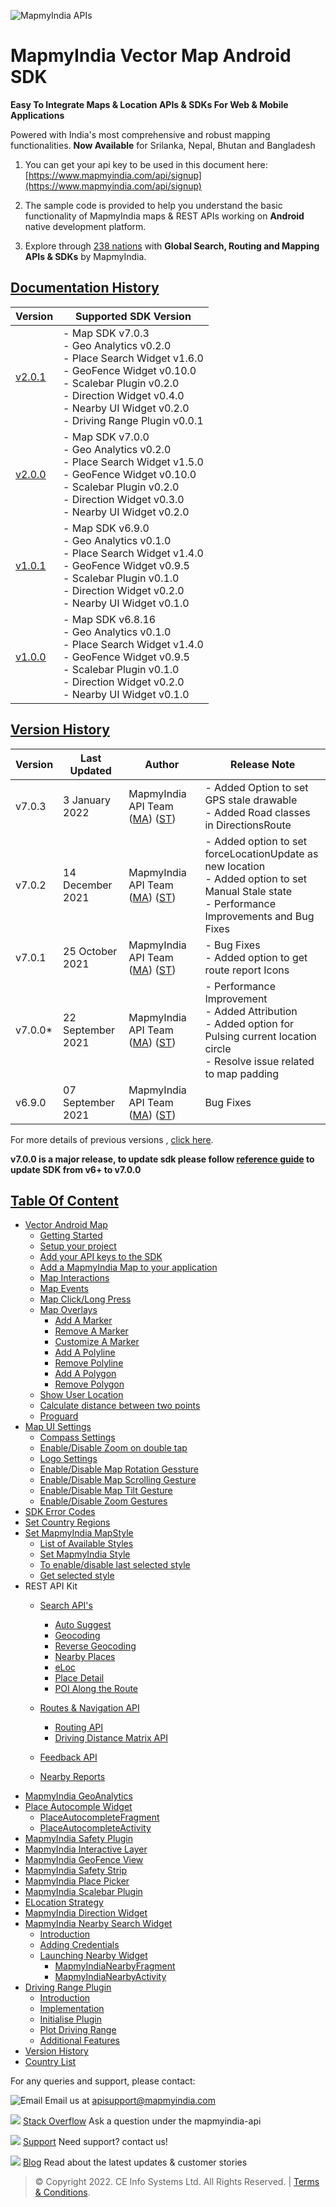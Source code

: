 

![MapmyIndia APIs](https://www.mapmyindia.com/api/img/mapmyindia-api.png)
# MapmyIndia Vector Map Android SDK

**Easy To Integrate Maps & Location APIs & SDKs For Web & Mobile Applications**

Powered with India's most comprehensive and robust mapping functionalities.
**Now Available**  for Srilanka, Nepal, Bhutan and Bangladesh

1. You can get your api key to be used in this document here: [https://www.mapmyindia.com/api/signup](https://www.mapmyindia.com/api/signup)

2. The sample code is provided to help you understand the basic functionality of MapmyIndia maps & REST APIs working on **Android** native development platform.

4. Explore through [238 nations](https://github.com/MapmyIndia/mapmyindia-rest-api/blob/master/docs/countryISO.md) with **Global Search, Routing and Mapping APIs & SDKs** by MapmyIndia.

## [Documentation History](#Documentation-History)

| Version | Supported SDK Version |
| ---- | ---- | 
| [v2.0.1](docs/v2.0.1/README.md) | - Map SDK v7.0.3 <br/> - Geo Analytics v0.2.0 <br/> - Place Search Widget v1.6.0 <br/> - GeoFence Widget v0.10.0 <br/> - Scalebar Plugin v0.2.0 <br/> - Direction Widget v0.4.0 <br/> - Nearby UI Widget v0.2.0 <br/> - Driving Range Plugin v0.0.1|
| [v2.0.0](.docs/v2.0.1/v2.0.0/README.md) | - Map SDK v7.0.0 <br/> - Geo Analytics v0.2.0 <br/> - Place Search Widget v1.5.0 <br/> - GeoFence Widget v0.10.0 <br/> - Scalebar Plugin v0.2.0 <br/> - Direction Widget v0.3.0 <br/> - Nearby UI Widget v0.2.0 |
| [v1.0.1](.docs/v2.0.1/v1.0.1/README.md) | - Map SDK v6.9.0 <br/> - Geo Analytics v0.1.0 <br/> - Place Search Widget v1.4.0 <br/> - GeoFence Widget v0.9.5 <br/> - Scalebar Plugin v0.1.0 <br/> - Direction Widget v0.2.0 <br/> - Nearby UI Widget v0.1.0 |
| [v1.0.0](.docs/v2.0.1/v1.0.0/README.md) | - Map SDK v6.8.16 <br/> - Geo Analytics v0.1.0 <br/> - Place Search Widget v1.4.0 <br/> - GeoFence Widget v0.9.5 <br/> - Scalebar Plugin v0.1.0 <br/> - Direction Widget v0.2.0 <br/> - Nearby UI Widget v0.1.0 |

## [Version History](#Version-History)


| Version | Last Updated | Author |  Release Note|
| ---- | ---- | ---- | ---- |
| v7.0.3 | 3 January 2022 | MapmyIndia API Team ([MA](https://github.com/mdakram)) ([ST](https://github.com/saksham66)) |   - Added Option to set GPS stale drawable <br/> - Added Road classes in DirectionsRoute  |
| v7.0.2 | 14 December 2021 | MapmyIndia API Team ([MA](https://github.com/mdakram)) ([ST](https://github.com/saksham66)) |   - Added option to set forceLocationUpdate as new location <br/> - Added option to set Manual Stale state <br/> - Performance Improvements and Bug Fixes |
| v7.0.1 | 25 October 2021 | MapmyIndia API Team ([MA](https://github.com/mdakram)) ([ST](https://github.com/saksham66)) |   - Bug Fixes <br/> - Added option to get route report Icons |
| v7.0.0* | 22 September 2021 | MapmyIndia API Team ([MA](https://github.com/mdakram)) ([ST](https://github.com/saksham66)) |   - Performance Improvement<br/>- Added Attribution<br/>- Added option for Pulsing current location circle<br/>- Resolve issue related to map padding |
| v6.9.0 | 07 September 2021 | MapmyIndia API Team ([MA](https://github.com/mdakram)) ([ST](https://github.com/saksham66)) |   Bug Fixes |


For more details of previous versions , [click here](docs/v2.0.1/Version-History.md).

**v7.0.0 is a major release, to update sdk please follow [reference guide](docs/v2.0.1/Reference-Guide.md)  to update SDK from v6+ to v7.0.0**

## [Table Of Content](#Table-Of-Content)
- [Vector Android Map](docs/v2.0.1/Getting-Started.md)
    * [Getting Started](docs/v2.0.1/Getting-Started.md#getting-started)
    * [Setup your project](docs/v2.0.1/Getting-Started.md#setup-your-project)
    * [Add your API keys to the SDK](docs/v2.0.1/Getting-Started.md#add-your-api-keys-to-the-sdk)
    * [Add a MapmyIndia Map to your application](docs/v2.0.1/Getting-Started.md#add-a-mapmyindia-map-to-your-application)
    * [Map Interactions](docs/v2.0.1/Getting-Started.md#map-interactions)
    * [Map Events](docs/v2.0.1/Getting-Started.md#map-events)
    * [Map Click/Long Press](docs/v2.0.1/Getting-Started.md#map-click-long-press)
    * [Map Overlays](docs/v2.0.1/Getting-Started.md#map-overlays)
        - [Add A Marker](docs/v2.0.1/Getting-Started.md#add-a-marker)
        - [Remove A Marker](docs/v2.0.1/Getting-Started.md#remove-a-marker)
        - [Customize A Marker](docs/v2.0.1/Getting-Started.md#customize-a-marker)
        - [Add A Polyline](docs/v2.0.1/Getting-Started.md#add-a-polyline)
        - [Remove Polyline](docs/v2.0.1/Getting-Started.md#remove-polyline)
        - [Add A Polygon](docs/v2.0.1/Getting-Started.md#add-a-polygon)
        - [Remove Polygon](docs/v2.0.1/Getting-Started.md#remove-polygon)
    * [Show User Location](docs/v2.0.1/Getting-Started.md#show-user-location)
    * [Calculate distance between two points](docs/v2.0.1/Getting-Started.md#calculate-distance-between-points)
    * [Proguard](docs/v2.0.1/Getting-Started.md#proguard)
- [Map UI Settings](docs/v2.0.1/Map-UI-Settings.md)
    * [Compass Settings](docs/v2.0.1/Map-UI-Settings.md#Compass-Settings)
    * [Enable/Disable Zoom on double tap](docs/v2.0.1/Map-UI-Settings.md#Enable-disable-zoom)
    * [Logo Settings](docs/v2.0.1/Map-UI-Settings.md/#Logo-settings)
    * [Enable/Disable Map Rotation Gessture](docs/v2.0.1/Map-UI-Settings.md#Enable-disable-rotation)
    * [Enable/Disable Map Scrolling Gesture](docs/v2.0.1/Map-UI-Settings.md#Enable-disable-scrolling)
    * [Enable/Disable Map Tilt Gesture](docs/v2.0.1/Map-UI-Settings.md#Enable-disable-tilt)
    * [Enable/Disable Zoom Gestures](docs/v2.0.1/Map-UI-Settings.md#Enable-disable-zoom-gesture)
- [SDK Error Codes](docs/v2.0.1/SDK-Error-code.md)
- [Set Country Regions](docs/v2.0.1/Set-Regions.md)
- [Set MapmyIndia MapStyle](docs/v2.0.1/Map-Style.md)
    * [List of Available Styles](docs/v2.0.1/Map-Style.md#list-of-available-styles)
    * [Set MapmyIndia Style](docs/v2.0.1/Map-Style.md#set-mapmyindia-style)
    * [To enable/disable last selected style](docs/v2.0.1/Map-Style.md#To-enable-last-selected-style)
    * [Get selected style](docs/v2.0.1/Map-Style.md#get-selected-style)
- REST API Kit
    * [Search API's](docs/v2.0.1/Search-Api.md)
        - [Auto Suggest](docs/v2.0.1/Search-Api.md#auto-suggest)
        - [Geocoding](docs/v2.0.1/Search-Api.md#geocoding)
        - [Reverse Geocoding](docs/v2.0.1/Search-Api.md#reverse-geocoding)
        - [Nearby Places](docs/v2.0.1/Search-Api.md#nearby-places)
        - [eLoc](docs/v2.0.1/Search-Api.md#eloc)
        - [Place Detail](docs/v2.0.1/Search-Api.md#place-detail)
        - [POI Along the Route](docs/v2.0.1/Search-Api.md#poi-along-route)

    * [Routes & Navigation API](docs/v2.0.1/Routing-API.md)
        - [Routing API](docs/v2.0.1/Routing-API.md#routing-api)
        - [Driving Distance Matrix API](docs/v2.0.1/Routing-API.md#distance-api)
    * [Feedback API](docs/v2.0.1/Feedback.md)
    * [Nearby Reports](docs/v2.0.1/Nearby-Report.md)
- [MapmyIndia GeoAnalytics](docs/v2.0.1/Geoanalytics.md)
- [Place Autocomple Widget](docs/v2.0.1/Place-Autocomplete.md)
    * [PlaceAutocompleteFragment](docs/v2.0.1/Place-Autocomplete.md#place-autocomplete-fragment)
    * [PlaceAutocompleteActivity](docs/v2.0.1/Place-Autocomplete.md#place-autocomplete-activity)
- [MapmyIndia Safety Plugin](docs/v2.0.1/Safety-Plugin.md)
- [MapmyIndia Interactive Layer](docs/v2.0.1/Interactive-Layer.md)
- [MapmyIndia GeoFence View](docs/v2.0.1/GeoFence-View.md)
- [MapmyIndia Safety Strip](docs/v2.0.1/Safety-Strip.md)
- [MapmyIndia Place Picker](docs/v2.0.1/Place-Picker.md)
- [MapmyIndia Scalebar Plugin](docs/v2.0.1/Scalebar-Plugin.md)
- [ELocation Strategy](docs/v2.0.1/ELocation.md)
- [MapmyIndia Direction Widget](docs/v2.0.1/Direction-Widget.md)
- [MapmyIndia Nearby Search Widget](docs/v2.0.1/Nearby-Widget.md)
    * [Introduction](docs/v2.0.1/Nearby-Widget.md#Introduction)
    * [Adding Credentials](docs/v2.0.1/Nearby-Widget.md#Adding-Credentials)
    * [Launching Nearby Widget](docs/v2.0.1/Nearby-Widget.md#Launching-Nearby-Widget)
        - [MapmyIndiaNearbyFragment](docs/v2.0.1/Nearby-Widget.md#nearby-fragment)
        - [MapmyIndiaNearbyActivity](docs/v2.0.1/Nearby-Widget.md#nearby-activity)
- [Driving Range Plugin](docs/v2.0.1/Driving-Range-Plugin.md)
    - [Introduction](docs/v2.0.1/Driving-Range-Plugin.md#Introduction)
    - [Implementation](docs/v2.0.1/Driving-Range-Plugin.md#Implementation)
    - [Initialise Plugin](docs/v2.0.1/Driving-Range-Plugin.md#Initialise-Plugin)
    - [Plot Driving Range](docs/v2.0.1/Driving-Range-Plugin.md#Plot-Driving-Range)
    - [Additional Features](docs/v2.0.1/Driving-Range-Plugin.md#Additional-Features)
- [Version History](docs/v2.0.1/Version-History.md)
- [Country List](https://github.com/mappls-api/mapmyindia-rest-api/blob/master/docs/countryISO.md)


For any queries and support, please contact:

![Email](https://www.google.com/a/cpanel/mapmyindia.co.in/images/logo.gif?service=google_gsuite)
Email us at [apisupport@mapmyindia.com](mailto:apisupport@mapmyindia.com)

![](https://www.mapmyindia.com/api/img/icons/stack-overflow.png)
[Stack Overflow](https://stackoverflow.com/questions/tagged/mapmyindia-api)
Ask a question under the mapmyindia-api

![](https://www.mapmyindia.com/api/img/icons/support.png)
[Support](https://www.mapmyindia.com/api/index.php#f_cont)
Need support? contact us!

![](https://www.mapmyindia.com/api/img/icons/blog.png)
[Blog](http://www.mapmyindia.com/blog/)
Read about the latest updates & customer stories


> © Copyright 2022. CE Info Systems Ltd. All Rights Reserved. | [Terms & Conditions](http://www.mapmyindia.com/api/terms-&-conditions).